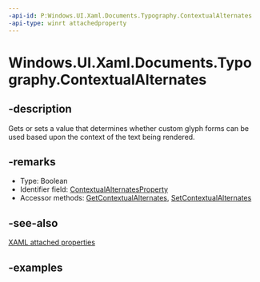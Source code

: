 ```yaml
---
-api-id: P:Windows.UI.Xaml.Documents.Typography.ContextualAlternates
-api-type: winrt attachedproperty
---
```


# Windows.UI.Xaml.Documents.Typography.ContextualAlternates

<!--
see GetContextualAlternates, and SetContextualAlternates
-->

## -description

Gets or sets a value that determines whether custom glyph forms can be used based upon the context of the text being rendered.

## -remarks

<ul><li>Type: Boolean</li><li>Identifier field: <a href="/uwp/api/windows.ui.xaml.documents.typography.contextualalternatesproperty">ContextualAlternatesProperty</a></li><li>Accessor methods: <a href="/uwp/api/windows.ui.xaml.documents.typography.getcontextualalternates">GetContextualAlternates</a>, <a href="/uwp/api/windows.ui.xaml.documents.typography.setcontextualalternates">SetContextualAlternates</a></li></ul>

## -see-also

[XAML attached properties](/windows/uwp/xaml-platform/attached-properties-overview)

## -examples


